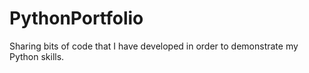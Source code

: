 # PythonPortfolio
Sharing bits of code that I have developed in order to demonstrate my Python skills.
